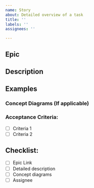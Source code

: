 ```yaml
---
name: Story
about: Detailed overview of a task
title: ''
labels: ''
assignees: ''

---
```


## Epic
<!--- Link the epic issue here --->

## Description
<!--- Task description broken down from description provided in epics -->

## Examples
<!--- Some examples of what is needed -->

### Concept Diagrams (If applicable)
<!--- If applicable, conceptual diagram of what is desired -->

### Acceptance Criteria:
<!--- List of criteria for acceptance from project owner/stakeholders -->
- [ ] Criteria 1
- [ ] Criteria 2

## Checklist:
<!--- Go over all the following points, and put an `x` in all the boxes that apply. -->
<!--- If you're unsure about any of these, don't hesitate to ask. -->
- [ ] Epic Link
- [ ] Detailed description
- [ ] Concept diagrams
- [ ] Assignee
